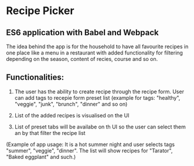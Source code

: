 # Recipe Picker

## ES6 application with Babel and Webpack

 The idea behind the app is for the household to have all favourite recipes in one place like a menu in a restaurant with added functionality for filtering depending on the season, content of recies, course and so on.

## Functionalities:
1. The user has the ability to create recipe through the recipe form. User can add tags to recepie form preset list (example for tags: "healthy", "veggie", "junk", "brunch", "dinner" and so on)

2. List of the added recipes is visualised on the UI

3. List of preset tabs will be availabe on th UI so the user can select them an by that filter the recipe list

(Example of app usage: It is a hot summer night and user selects tags "summer", "veggie", "dinner". The list will show recipes for "Tarator", "Baked eggplant" and such.)
